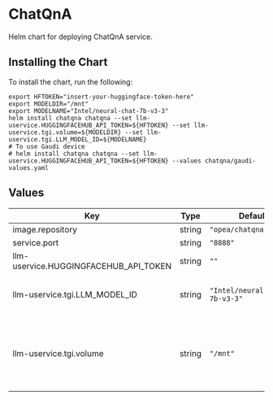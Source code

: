 # ChatQnA

Helm chart for deploying ChatQnA service.

## Installing the Chart

To install the chart, run the following:

```console
export HFTOKEN="insert-your-huggingface-token-here"
export MODELDIR="/mnt"
export MODELNAME="Intel/neural-chat-7b-v3-3"
helm install chatqna chatqna --set llm-uservice.HUGGINGFACEHUB_API_TOKEN=${HFTOKEN} --set llm-uservice.tgi.volume=${MODELDIR} --set llm-uservice.tgi.LLM_MODEL_ID=${MODELNAME}
# To use Gaudi device
# helm install chatqna chatqna --set llm-uservice.HUGGINGFACEHUB_API_TOKEN=${HFTOKEN} --values chatqna/gaudi-values.yaml
```

## Values

| Key                                   | Type   | Default                       | Description                                                                                                                              |
| ------------------------------------- | ------ | ----------------------------- | ---------------------------------------------------------------------------------------------------------------------------------------- |
| image.repository                      | string | `"opea/chatqna:latest"`       |                                                                                                                                          |
| service.port                          | string | `"8888"`                      |                                                                                                                                          |
| llm-uservice.HUGGINGFACEHUB_API_TOKEN | string | `""`                          | Your own Hugging Face API token                                                                                                          |
| llm-uservice.tgi.LLM_MODEL_ID         | string | `"Intel/neural-chat-7b-v3-3"` | Models id from https://huggingface.co/, or predownloaded model directory                                                                 |
| llm-uservice.tgi.volume               | string | `"/mnt"`                      | Cached models directory, tgi will not download if the model is cached here. The "volume" will be mounted to container as /data directory |
